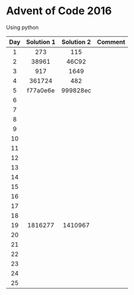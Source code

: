 # Advent of Code 2016
Using python

| Day | Solution 1 | Solution 2 | Comment |
| :-: | :--------: | :--------: | ------- |
| 1 | 273 | 115 |  |
| 2 | 38961 | 46C92 |  |
| 3 | 917 | 1649 |  |
| 4 | 361724 | 482 |  |
| 5 | f77a0e6e | 999828ec |  |
| 6 |  |  |  |
| 7 |  |  |  |
| 8 |  |  |  |
| 9 |  |  |  |
| 10 |  |  |  |
| 11 |  |  |  |
| 12 |  |  |  |
| 13 |  |  |  |
| 14 |  |  |  |
| 15 |  |  |  |
| 16 |  |  |  |
| 17 |  |  |  |
| 18 |  |  |  |
| 19 | 1816277 | 1410967 |  |
| 20 |  |  |  |
| 21 |  |  |  |
| 22 |  |  |  |
| 23 |  |  |  |
| 24 |  |  |  |
| 25 |  |  |  |
